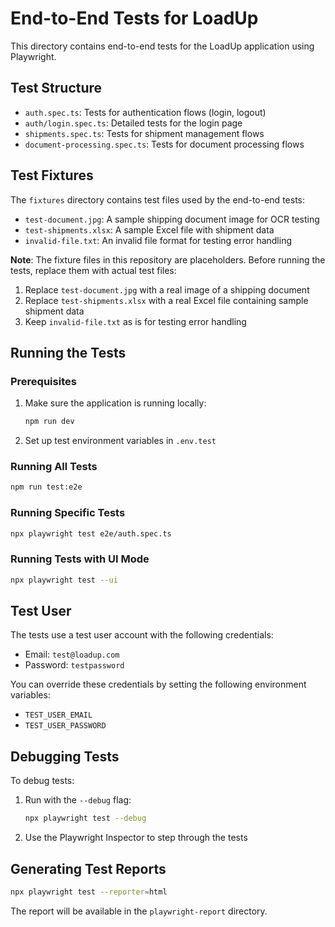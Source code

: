 # End-to-End Tests for LoadUp

This directory contains end-to-end tests for the LoadUp application using Playwright.

## Test Structure

- `auth.spec.ts`: Tests for authentication flows (login, logout)
- `auth/login.spec.ts`: Detailed tests for the login page
- `shipments.spec.ts`: Tests for shipment management flows
- `document-processing.spec.ts`: Tests for document processing flows

## Test Fixtures

The `fixtures` directory contains test files used by the end-to-end tests:

- `test-document.jpg`: A sample shipping document image for OCR testing
- `test-shipments.xlsx`: A sample Excel file with shipment data
- `invalid-file.txt`: An invalid file format for testing error handling

**Note**: The fixture files in this repository are placeholders. Before running the tests, replace them with actual test files:

1. Replace `test-document.jpg` with a real image of a shipping document
2. Replace `test-shipments.xlsx` with a real Excel file containing sample shipment data
3. Keep `invalid-file.txt` as is for testing error handling

## Running the Tests

### Prerequisites

1. Make sure the application is running locally:
   ```bash
   npm run dev
   ```

2. Set up test environment variables in `.env.test`

### Running All Tests

```bash
npm run test:e2e
```

### Running Specific Tests

```bash
npx playwright test e2e/auth.spec.ts
```

### Running Tests with UI Mode

```bash
npx playwright test --ui
```

## Test User

The tests use a test user account with the following credentials:

- Email: `test@loadup.com`
- Password: `testpassword`

You can override these credentials by setting the following environment variables:

- `TEST_USER_EMAIL`
- `TEST_USER_PASSWORD`

## Debugging Tests

To debug tests:

1. Run with the `--debug` flag:
   ```bash
   npx playwright test --debug
   ```

2. Use the Playwright Inspector to step through the tests

## Generating Test Reports

```bash
npx playwright test --reporter=html
```

The report will be available in the `playwright-report` directory. 